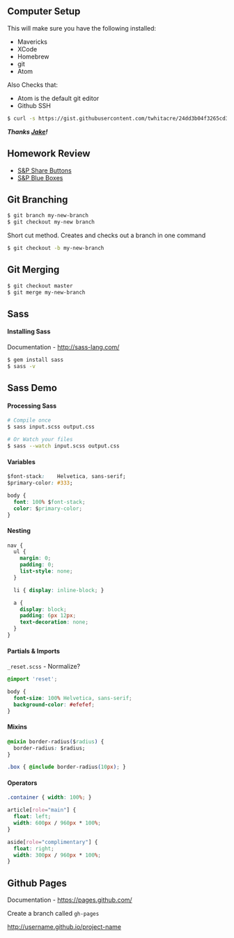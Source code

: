 ## Computer Setup

This will make sure you have the following installed:

* Mavericks
* XCode
* Homebrew
* git
* Atom

Also Checks that:

* Atom is the default git editor
* Github SSH

```sh
$ curl -s https://gist.githubusercontent.com/twhitacre/24dd3b04f3265cd31fc1/raw/a6eaa774b4fc3682f7dcacc6ab1ec9fa203eeb55/check.sh | bash
```
___Thanks [Jake](https://github.com/jacobthemyth)!___

## Homework Review

* [S&P Share Buttons](http://codepen.io/twhitacre/pen/oHnsE?editors=110)
* [S&P Blue Boxes](http://codepen.io/twhitacre/pen/Hlxjc?editors=110)


## Git Branching

```sh
$ git branch my-new-branch
$ git checkout my-new branch
```

Short cut method. Creates and checks out a branch in one command

```sh
$ git checkout -b my-new-branch
```

## Git Merging

```sh
$ git checkout master
$ git merge my-new-branch
```

## Sass

#### Installing Sass

Documentation - http://sass-lang.com/

```sh
$ gem install sass
$ sass -v
```

## Sass Demo

#### Processing Sass

```sh
# Compile once
$ sass input.scss output.css

# Or Watch your files
$ sass --watch input.scss output.css
```

#### Variables
```css
$font-stack:    Helvetica, sans-serif;
$primary-color: #333;

body {
  font: 100% $font-stack;
  color: $primary-color;
}
```

#### Nesting

```css
nav {
  ul {
    margin: 0;
    padding: 0;
    list-style: none;
  }

  li { display: inline-block; }

  a {
    display: block;
    padding: 6px 12px;
    text-decoration: none;
  }
}
```

#### Partials & Imports

`_reset.scss` - Normalize?

```css
@import 'reset';

body {
  font-size: 100% Helvetica, sans-serif;
  background-color: #efefef;
}
```

#### Mixins

```css
@mixin border-radius($radius) {
  border-radius: $radius;
}

.box { @include border-radius(10px); }
```

#### Operators

```css
.container { width: 100%; }

article[role="main"] {
  float: left;
  width: 600px / 960px * 100%;
}

aside[role="complimentary"] {
  float: right;
  width: 300px / 960px * 100%;
}
```

## Github Pages

Documentation - https://pages.github.com/

Create a branch called `gh-pages`

http://username.github.io/project-name
